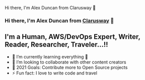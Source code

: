 Hi there, I'm Alex Duncan from Clarusway 👋
### Hi there, I'm Alex Duncan from [Clarusway][website] 👋


## I'm a Human, AWS/DevOps Expert, Writer, Reader, Researcher, Traveler…!!

- 🌱 I’m currently learning everything 🤣
- 👯 I’m looking to collaborate with other content creators
- 🥅 2021 Goals: Contribute more to Open Source projects
- ⚡ Fun fact: I love to write code and travel

[website]: https://clarusway.com/
[twitter]: https://twitter.com/AlexDun35116420
[linkedin]: https://www.linkedin.com/feed/
